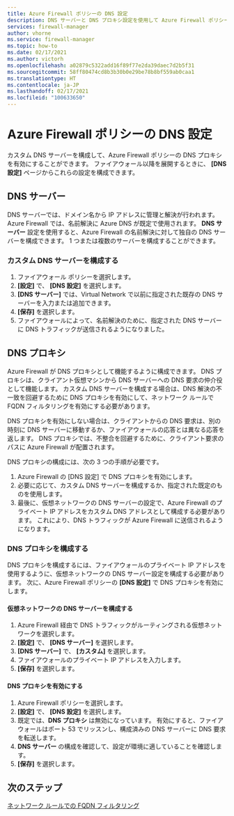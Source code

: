 ```yaml
---
title: Azure Firewall ポリシーの DNS 設定
description: DNS サーバーと DNS プロキシ設定を使用して Azure Firewall ポリシーを構成できます。
services: firewall-manager
author: vhorne
ms.service: firewall-manager
ms.topic: how-to
ms.date: 02/17/2021
ms.author: victorh
ms.openlocfilehash: a02879c5322add16f89f77e2da39daec7d2b5f31
ms.sourcegitcommit: 58ff80474cd8b3b30b0e29be78b8bf559ab0caa1
ms.translationtype: HT
ms.contentlocale: ja-JP
ms.lasthandoff: 02/17/2021
ms.locfileid: "100633650"
---
```

# <a name="azure-firewall-policy-dns-settings"></a>Azure Firewall ポリシーの DNS 設定

カスタム DNS サーバーを構成して、Azure Firewall ポリシーの DNS プロキシを有効にすることができます。 ファイアウォール以降を展開するときに、 **[DNS 設定]** ページからこれらの設定を構成できます。

## <a name="dns-servers"></a>DNS サーバー

DNS サーバーでは、ドメイン名から IP アドレスに管理と解決が行われます。 Azure Firewall では、名前解決に Azure DNS が既定で使用されます。 **DNS サーバー** 設定を使用すると、Azure Firewall の名前解決に対して独自の DNS サーバーを構成できます。 1 つまたは複数のサーバーを構成することができます。

### <a name="configure-custom-dns-servers"></a>カスタム DNS サーバーを構成する

1. ファイアウォール ポリシーを選択します。
2. **[設定]** で、 **[DNS 設定]** を選択します。
3. **[DNS サーバー]** では、Virtual Network で以前に指定された既存の DNS サーバーを入力または追加できます。
4. **[保存]** を選択します。
5. ファイアウォールによって、名前解決のために、指定された DNS サーバーに DNS トラフィックが送信されるようになりました。

## <a name="dns-proxy"></a>DNS プロキシ

Azure Firewall が DNS プロキシとして機能するように構成できます。 DNS プロキシは、クライアント仮想マシンから DNS サーバーへの DNS 要求の仲介役として機能します。 カスタム DNS サーバーを構成する場合は、DNS 解決の不一致を回避するために DNS プロキシを有効にして、ネットワーク ルールで FQDN フィルタリングを有効にする必要があります。

DNS プロキシを有効にしない場合は、クライアントからの DNS 要求は、別の時刻に DNS サーバーに移動するか、ファイアウォールの応答とは異なる応答を返します。 DNS プロキシでは、不整合を回避するために、クライアント要求のパスに Azure Firewall が配置されます。

DNS プロキシの構成には、次の 3 つの手順が必要です。

1. Azure Firewall の [DNS 設定] で DNS プロキシを有効にします。
2. 必要に応じて、カスタム DNS サーバーを構成するか、指定された既定のものを使用します。
3. 最後に、仮想ネットワークの DNS サーバーの設定で、Azure Firewall のプライベート IP アドレスをカスタム DNS アドレスとして構成する必要があります。 これにより、DNS トラフィックが Azure Firewall に送信されるようになります。

### <a name="configure-dns-proxy"></a>DNS プロキシを構成する

DNS プロキシを構成するには、ファイアウォールのプライベート IP アドレスを使用するように、仮想ネットワークの DNS サーバー設定を構成する必要があります。 次に、Azure Firewall ポリシーの **[DNS 設定]** で DNS プロキシを有効にします。

#### <a name="configure-virtual-network-dns-servers"></a>仮想ネットワークの DNS サーバーを構成する

1. Azure Firewall 経由で DNS トラフィックがルーティングされる仮想ネットワークを選択します。
2. **[設定]** で、 **[DNS サーバー]** を選択します。
3. **[DNS サーバー]** で、 **[カスタム]** を選択します。
4. ファイアウォールのプライベート IP アドレスを入力します。
5. **[保存]** を選択します。

#### <a name="enable-dns-proxy"></a>DNS プロキシを有効にする

1. Azure Firewall ポリシーを選択します。
2. **[設定]** で、 **[DNS 設定]** を選択します。
3. 既定では、**DNS プロキシ** は無効になっています。 有効にすると、ファイアウォールはポート 53 でリッスンし、構成済みの DNS サーバーに DNS 要求を転送します。
4. **DNS サーバー** の構成を確認して、設定が環境に適していることを確認します。
5. **[保存]** を選択します。

## <a name="next-steps"></a>次のステップ

[ネットワーク ルールでの FQDN フィルタリング](fqdn-filtering-network-rules.md)